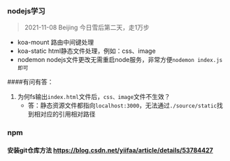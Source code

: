 ### nodejs学习
> 2021-11-08 Beijing 今日雪后第二天，走1万步
* koa-mount 路由中间键处理
* koa-static html静态文件处理，例如：css、image
* nodemon nodejs文件更改无需重启node服务，非常方便`nodemon index.js即可`

####有问有答： 
1. 为何fs输出`index.html`文件后，`css、image`文件不生效？ 
   * 答：静态资源文件都指向`localhost:3000`，无法通过`./source/static`找到相对应的引用相对路径

### npm
#### 安装git仓库方法 https://blog.csdn.net/yiifaa/article/details/53784427

